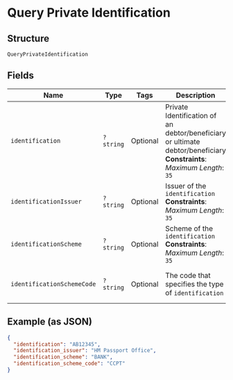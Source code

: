 
# Query Private Identification

## Structure

`QueryPrivateIdentification`

## Fields

| Name | Type | Tags | Description | Getter | Setter |
|  --- | --- | --- | --- | --- | --- |
| `identification` | `?string` | Optional | Private Identification of an debtor/beneficiary or ultimate debtor/beneficiary<br>**Constraints**: *Maximum Length*: `35` | getIdentification(): ?string | setIdentification(?string identification): void |
| `identificationIssuer` | `?string` | Optional | Issuer of the `identification`<br>**Constraints**: *Maximum Length*: `35` | getIdentificationIssuer(): ?string | setIdentificationIssuer(?string identificationIssuer): void |
| `identificationScheme` | `?string` | Optional | Scheme of the `identification`<br>**Constraints**: *Maximum Length*: `35` | getIdentificationScheme(): ?string | setIdentificationScheme(?string identificationScheme): void |
| `identificationSchemeCode` | `?string` | Optional | The code that specifies the type of `identification` | getIdentificationSchemeCode(): ?string | setIdentificationSchemeCode(?string identificationSchemeCode): void |

## Example (as JSON)

```json
{
  "identification": "AB12345",
  "identification_issuer": "HM Passport Office",
  "identification_scheme": "BANK",
  "identification_scheme_code": "CCPT"
}
```

